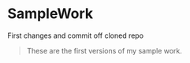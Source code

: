 # SampleWork

First changes and commit off cloned repo 

> These are the first versions of my sample work.